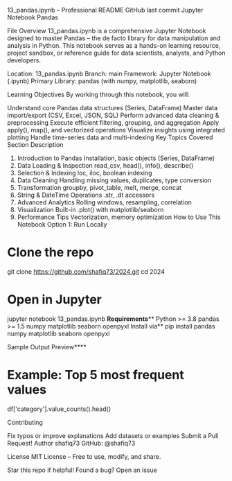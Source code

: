13_pandas.ipynb – Professional README
GitHub last commit Jupyter Notebook Pandas

File Overview
13_pandas.ipynb is a comprehensive Jupyter Notebook designed to master Pandas – the de facto library for data manipulation and analysis in Python. This notebook serves as a hands-on learning resource, project sandbox, or reference guide for data scientists, analysts, and Python developers.

Location: 13_pandas.ipynb
Branch: main
Framework: Jupyter Notebook (.ipynb)
Primary Library: pandas (with numpy, matplotlib, seaborn)

Learning Objectives
By working through this notebook, you will:

Understand core Pandas data structures (Series, DataFrame)
Master data import/export (CSV, Excel, JSON, SQL)
Perform advanced data cleaning & preprocessing
Execute efficient filtering, grouping, and aggregation
Apply apply(), map(), and vectorized operations
Visualize insights using integrated plotting
Handle time-series data and multi-indexing
Key Topics Covered
Section	Description
1. Introduction to Pandas	Installation, basic objects (Series, DataFrame)
2. Data Loading & Inspection	read_csv, head(), info(), describe()
3. Selection & Indexing	loc, iloc, boolean indexing
4. Data Cleaning	Handling missing values, duplicates, type conversion
5. Transformation	groupby, pivot_table, melt, merge, concat
6. String & DateTime Operations	.str, .dt accessors
7. Advanced Analytics	Rolling windows, resampling, correlation
8. Visualization	Built-in .plot() with matplotlib/seaborn
9. Performance Tips	Vectorization, memory optimization
How to Use This Notebook
Option 1: Run Locally
# Clone the repo
git clone https://github.com/shafiq73/2024.git
cd 2024

# Open in Jupyter
jupyter notebook 13_pandas.ipynb
**Requirements**** 
Python >= 3.8
pandas >= 1.5
numpy
matplotlib
seaborn
openpyxl
Install via**
pip install pandas numpy matplotlib seaborn openpyxl

Sample Output Preview****
# Example: Top 5 most frequent values
df['category'].value_counts().head()

Contributing

Fix typos or improve explanations
Add datasets or examples
Submit a Pull Request!
Author
shafiq73
GitHub: @shafiq73

License
MIT License – Free to use, modify, and share.

Star this repo if helpful!
Found a bug? Open an issue

